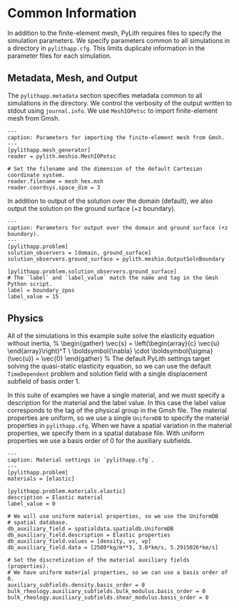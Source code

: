 # Common Information

In addition to the finite-element mesh, PyLith requires files to specify the simulation parameters.
We specify parameters common to all simulations in a directory in `pylithapp.cfg`.
This limits duplicate information in the parameter files for each simulation.

## Metadata, Mesh, and Output

The `pylithapp.metadata` section specifies metadata common to all simulations in the directory.
We control the verbosity of the output written to stdout using `journal.info`.
We use `MeshIOPetsc` to import finite-element mesh from Gmsh.

```{code-block} cfg
---
caption: Parameters for importing the finite-element mesh from Gmsh.
---
[pylithapp.mesh_generator]
reader = pylith.meshio.MeshIOPetsc

# Set the filename and the dimension of the default Cartesian coordinate system.
reader.filename = mesh_hex.msh
reader.coordsys.space_dim = 3
```

In addition to output of the solution over the domain (default), we also output the solution on the ground surface (+z boundary).

```{code-block} cfg
---
caption: Parameters for output over the domain and ground surface (+z boundary).
---
[pylithapp.problem]
solution_observers = [domain, ground_surface]
solution_observers.ground_surface = pylith.meshio.OutputSolnBoundary

[pylithapp.problem.solution_observers.ground_surface]
# The `label` and `label_value` match the name and tag in the Gmsh Python script.
label = boundary_zpos
label_value = 15
```

## Physics

All of the simulations in this example suite solve the elasticity equation without inertia,
%
\begin{gather}
\vec{s} = \left(\begin{array}{c} \vec{u} \end{array}\right)^T \\
\boldsymbol{\nabla} \cdot \boldsymbol{\sigma}(\vec{u}) = \vec{0}
\end{gather}
%
The default PyLith settings target solving the quasi-static elasticity equation, so we can use the default `TimeDependent` problem and solution field with a single displacement subfield of basis order 1.

In this suite of examples we have a single material, and we must specify a description for the material and the label value.
In this case the label value corresponds to the tag of the physical group in the Gmsh file.
The material properties are uniform, so we use a single `UniformDB` to specify the material properties in `pylithapp.cfg`.
When we have a spatial variation in the material properties, we specify them in a spatial database file.
With uniform properties we use a basis order of 0 for the auxiliary subfields.

```{code-block} cfg
---
caption: Material settings in `pylithapp.cfg`.
---
[pylithapp.problem]
materials = [elastic]

[pylithapp.problem.materials.elastic]
description = Elastic material
label_value = 0

# We will use uniform material properties, so we use the UniformDB
# spatial database.
db_auxiliary_field = spatialdata.spatialdb.UniformDB
db_auxiliary_field.description = Elastic properties
db_auxiliary_field.values = [density, vs, vp]
db_auxiliary_field.data = [2500*kg/m**3, 3.0*km/s, 5.2915026*km/s]

# Set the discretization of the material auxiliary fields (properties).
# We have uniform material properties, so we can use a basis order of 0.
auxiliary_subfields.density.basis_order = 0
bulk_rheology.auxiliary_subfields.bulk_modulus.basis_order = 0
bulk_rheology.auxiliary_subfields.shear_modulus.basis_order = 0
```
